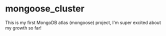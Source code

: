 # mongoose_cluster
This is my first MongoDB atlas (mongoose) project, I'm super excited about my growth so far!
